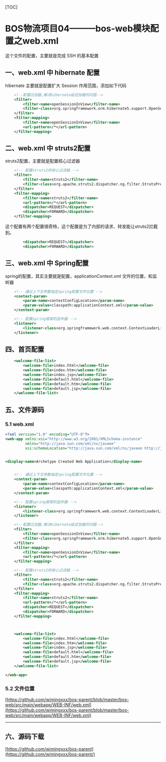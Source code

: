 [TOC]


# BOS物流项目04———bos-web模块配置之web.xml


这个文件的配置，主要就是完成 SSH 的基本配置

## 一、web.xml 中 hibernate 配置

hibernate 主要就是配置扩大 Session 作用范围，添加如下代码

```xml
    <!--配置过滤器,解决hibernate延迟加载的问题-->
    <filter>
        <filter-name>openSessionInView</filter-name>
        <filter-class>org.springframework.orm.hibernate5.support.OpenSessionInViewFilter</filter-class>
    </filter>
    <filter-mapping>
        <filter-name>openSessionInView</filter-name>
        <url-pattern>/*</url-pattern>
    </filter-mapping>
```

## 二、web.xml 中 struts2配置

struts2配置，主要就是配置核心过滤器

```xml
    <!-- 配置struts2的核心过滤器 -->
    <filter>
        <filter-name>struts2</filter-name>
        <filter-class>org.apache.struts2.dispatcher.ng.filter.StrutsPrepareAndExecuteFilter</filter-class>
    </filter>
    <filter-mapping>
        <filter-name>struts2</filter-name>
        <url-pattern>/*</url-pattern>
        <dispatcher>REQUEST</dispatcher>
        <dispatcher>FORWARD</dispatcher>
    </filter-mapping>
```
这个配置有两个配置很奇特，这个配置是为了内部的请求、转发能让struts2拦截到。

```xml
        <dispatcher>REQUEST</dispatcher>
        <dispatcher>FORWARD</dispatcher>
```

## 三、web.xml 中 Spring配置

spring的配置，其实主要就是配置，applicationContext.xml 文件的位置，和监听器

```xml
    <!-- 通过上下文参数指定spring配置文件位置 -->
    <context-param>
        <param-name>contextConfigLocation</param-name>
        <param-value>classpath:applicationContext.xml</param-value>
    </context-param>

    <!-- 配置spring框架的监听器 -->
    <listener>
        <listener-class>org.springframework.web.context.ContextLoaderListener</listener-class>
    </listener>
```

## 四、首页配置

```xml
    <welcome-file-list>
        <welcome-file>index.html</welcome-file>
        <welcome-file>index.htm</welcome-file>
        <welcome-file>index.jsp</welcome-file>
        <welcome-file>default.html</welcome-file>
        <welcome-file>default.htm</welcome-file>
        <welcome-file>default.jsp</welcome-file>
    </welcome-file-list>
```

## 五、文件源码

### 5.1 web.xml

```xml
<?xml version="1.0" encoding="UTF-8"?>
<web-app xmlns:xsi="http://www.w3.org/2001/XMLSchema-instance"
         xmlns="http://java.sun.com/xml/ns/javaee"
         xsi:schemaLocation="http://java.sun.com/xml/ns/javaee http://java.sun.com/xml/ns/javaee/web-app_2_5.xsd" version="2.5">


<display-name>Archetype Created Web Application</display-name>


    <!-- 通过上下文参数指定spring配置文件位置 -->
    <context-param>
        <param-name>contextConfigLocation</param-name>
        <param-value>classpath:applicationContext.xml</param-value>
    </context-param>

    <!-- 配置spring框架的监听器 -->
    <listener>
        <listener-class>org.springframework.web.context.ContextLoaderListener</listener-class>
    </listener>

    <!--配置过滤器,解决hibernate延迟加载的问题-->
    <filter>
        <filter-name>openSessionInView</filter-name>
        <filter-class>org.springframework.orm.hibernate5.support.OpenSessionInViewFilter</filter-class>
    </filter>
    <filter-mapping>
        <filter-name>openSessionInView</filter-name>
        <url-pattern>/*</url-pattern>
    </filter-mapping>

    <!-- 配置struts2的核心过滤器 -->
    <filter>
        <filter-name>struts2</filter-name>
        <filter-class>org.apache.struts2.dispatcher.ng.filter.StrutsPrepareAndExecuteFilter</filter-class>
    </filter>
    <filter-mapping>
        <filter-name>struts2</filter-name>
        <url-pattern>/*</url-pattern>
        <dispatcher>REQUEST</dispatcher>
        <dispatcher>FORWARD</dispatcher>
    </filter-mapping>



    <welcome-file-list>
        <welcome-file>index.html</welcome-file>
        <welcome-file>index.htm</welcome-file>
        <welcome-file>index.jsp</welcome-file>
        <welcome-file>default.html</welcome-file>
        <welcome-file>default.htm</welcome-file>
        <welcome-file>default.jsp</welcome-file>
    </welcome-file-list>

</web-app>
```

### 5.2 文件位置

[https://github.com/wimingxxx/bos-parent/blob/master/bos-web/src/main/webapp/WEB-INF/web.xml](https://github.com/wimingxxx/bos-parent/blob/master/bos-web/src/main/webapp/WEB-INF/web.xml)


---

## 六、源码下载

[https://github.com/wimingxxx/bos-parent](https://github.com/wimingxxx/bos-parent/)


